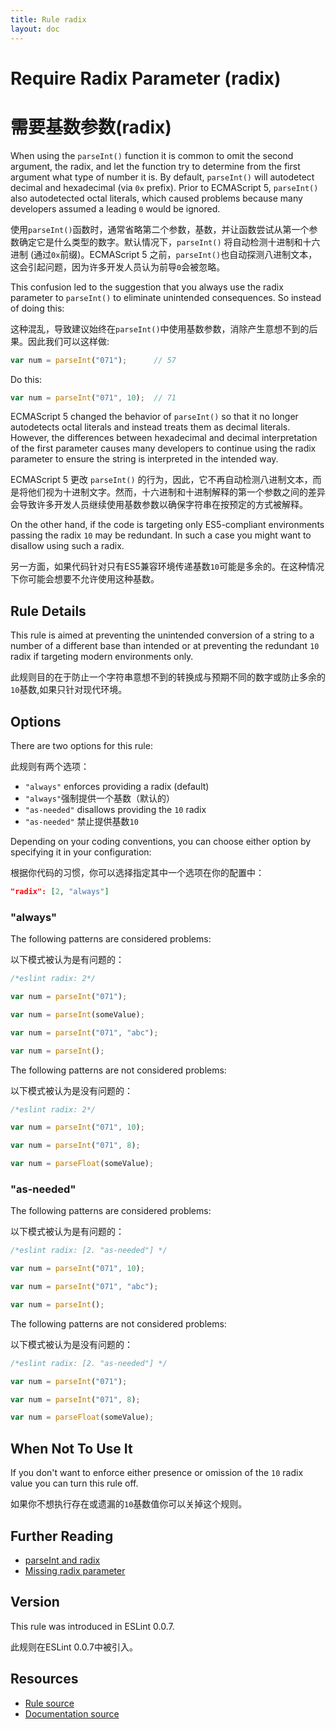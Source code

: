 ```yaml
---
title: Rule radix
layout: doc
---
```

<!-- Note: No pull requests accepted for this file. See README.md in the root directory for details. -->

# Require Radix Parameter (radix)

# 需要基数参数(radix)

When using the `parseInt()` function it is common to omit the second argument, the radix, and let the function try to determine from the first argument what type of number it is. By default, `parseInt()` will autodetect decimal and hexadecimal (via `0x` prefix). Prior to ECMAScript 5, `parseInt()` also autodetected octal literals, which caused problems because many developers assumed a leading `0` would be ignored.

使用`parseInt()`函数时，通常省略第二个参数，基数，并让函数尝试从第一个参数确定它是什么类型的数字。默认情况下，`parseInt()` 将自动检测十进制和十六进制 (通过`0x`前缀)。ECMAScript 5 之前，`parseInt()`也自动探测八进制文本，这会引起问题，因为许多开发人员认为前导`0`会被忽略。

This confusion led to the suggestion that you always use the radix parameter to `parseInt()` to eliminate unintended consequences. So instead of doing this:

这种混乱，导致建议始终在`parseInt()`中使用基数参数，消除产生意想不到的后果。因此我们可以这样做:

```js
var num = parseInt("071");      // 57
```

Do this:

```js
var num = parseInt("071", 10);  // 71
```

ECMAScript 5 changed the behavior of `parseInt()` so that it no longer autodetects octal literals and instead treats them as decimal literals. However, the differences between hexadecimal and decimal interpretation of the first parameter causes many developers to continue using the radix parameter to ensure the string is interpreted in the intended way.

ECMAScript 5 更改 `parseInt()` 的行为，因此，它不再自动检测八进制文本，而是将他们视为十进制文字。然而，十六进制和十进制解释的第一个参数之间的差异会导致许多开发人员继续使用基数参数以确保字符串在按预定的方式被解释。

On the other hand, if the code is targeting only ES5-compliant environments passing the radix `10` may be redundant. In such a case you might want to disallow using such a radix.

另一方面，如果代码针对只有ES5兼容环境传递基数`10`可能是多余的。在这种情况下你可能会想要不允许使用这种基数。

## Rule Details

This rule is aimed at preventing the unintended conversion of a string to a number of a different base than intended or at preventing the redundant `10` radix if targeting modern environments only.

此规则目的在于防止一个字符串意想不到的转换成与预期不同的数字或防止多余的`10`基数,如果只针对现代环境。

## Options

There are two options for this rule:

此规则有两个选项：

* `"always"` enforces providing a radix (default)
* `"always"`强制提供一个基数（默认的）
* `"as-needed"` disallows providing the `10` radix
* `"as-needed"` 禁止提供基数`10`

Depending on your coding conventions, you can choose either option by specifying it in your configuration:

根据你代码的习惯，你可以选择指定其中一个选项在你的配置中：

```json
"radix": [2, "always"]
```

### "always"

The following patterns are considered problems:

以下模式被认为是有问题的：

```js
/*eslint radix: 2*/

var num = parseInt("071");

var num = parseInt(someValue);

var num = parseInt("071", "abc");

var num = parseInt();
```

The following patterns are not considered problems:

以下模式被认为是没有问题的：

```js
/*eslint radix: 2*/

var num = parseInt("071", 10);

var num = parseInt("071", 8);

var num = parseFloat(someValue);
```

### "as-needed"

The following patterns are considered problems:

以下模式被认为是有问题的：

```js
/*eslint radix: [2. "as-needed"] */

var num = parseInt("071", 10);

var num = parseInt("071", "abc");

var num = parseInt();
```

The following patterns are not considered problems:

以下模式被认为是没有问题的：

```js
/*eslint radix: [2. "as-needed"] */

var num = parseInt("071");

var num = parseInt("071", 8);

var num = parseFloat(someValue);
```

## When Not To Use It

If you don't want to enforce either presence or omission of the `10` radix value you can turn this rule off.

如果你不想执行存在或遗漏的`10`基数值你可以关掉这个规则。

## Further Reading

* [parseInt and radix](http://davidwalsh.name/parseint-radix)
* [Missing radix parameter](http://jslinterrors.com/missing-radix-parameter/)

## Version

This rule was introduced in ESLint 0.0.7.

此规则在ESLint 0.0.7中被引入。

## Resources

* [Rule source](https://github.com/eslint/eslint/tree/master/lib/rules/radix.js)
* [Documentation source](https://github.com/eslint/eslint/tree/master/docs/rules/radix.md)
